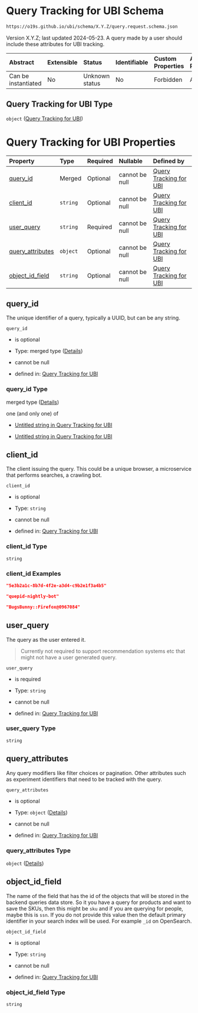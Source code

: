 # Query Tracking for UBI Schema

```txt
https://o19s.github.io/ubi/schema/X.Y.Z/query.request.schema.json
```

Version X.Y.Z; last updated 2024-05-23.  A query made by a user should include these attributes for UBI tracking.

| Abstract            | Extensible | Status         | Identifiable | Custom Properties | Additional Properties | Access Restrictions | Defined In                                                                                    |
| :------------------ | :--------- | :------------- | :----------- | :---------------- | :-------------------- | :------------------ | :-------------------------------------------------------------------------------------------- |
| Can be instantiated | No         | Unknown status | No           | Forbidden         | Allowed               | none                | [query.request.schema.json](../../out/X.Y.Z/query.request.schema.json "open original schema") |

## Query Tracking for UBI Type

`object` ([Query Tracking for UBI](query-1.md))

# Query Tracking for UBI Properties

| Property                               | Type     | Required | Nullable       | Defined by                                                                                                                                                        |
| :------------------------------------- | :------- | :------- | :------------- | :---------------------------------------------------------------------------------------------------------------------------------------------------------------- |
| [query\_id](#query_id)                 | Merged   | Optional | cannot be null | [Query Tracking for UBI](query-1-properties-query_id.md "https://o19s.github.io/ubi/schema/X.Y.Z/query.request.schema.json#/properties/query_id")                 |
| [client\_id](#client_id)               | `string` | Optional | cannot be null | [Query Tracking for UBI](query-1-properties-client_id.md "https://o19s.github.io/ubi/schema/X.Y.Z/query.request.schema.json#/properties/client_id")               |
| [user\_query](#user_query)             | `string` | Required | cannot be null | [Query Tracking for UBI](query-1-properties-user_query.md "https://o19s.github.io/ubi/schema/X.Y.Z/query.request.schema.json#/properties/user_query")             |
| [query\_attributes](#query_attributes) | `object` | Optional | cannot be null | [Query Tracking for UBI](query-1-properties-query_attributes.md "https://o19s.github.io/ubi/schema/X.Y.Z/query.request.schema.json#/properties/query_attributes") |
| [object\_id\_field](#object_id_field)  | `string` | Optional | cannot be null | [Query Tracking for UBI](query-1-properties-object_id_field.md "https://o19s.github.io/ubi/schema/X.Y.Z/query.request.schema.json#/properties/object_id_field")   |

## query\_id

The unique identifier of a query, typically a UUID, but can be any string.

`query_id`

* is optional

* Type: merged type ([Details](query-1-properties-query_id.md))

* cannot be null

* defined in: [Query Tracking for UBI](query-1-properties-query_id.md "https://o19s.github.io/ubi/schema/X.Y.Z/query.request.schema.json#/properties/query_id")

### query\_id Type

merged type ([Details](query-1-properties-query_id.md))

one (and only one) of

* [Untitled string in Query Tracking for UBI](query-1-properties-query_id-oneof-0.md "check type definition")

* [Untitled string in Query Tracking for UBI](query-1-properties-query_id-oneof-1.md "check type definition")

## client\_id

The client issuing the query.  This could be a unique browser, a microservice that performs searches, a crawling bot.

`client_id`

* is optional

* Type: `string`

* cannot be null

* defined in: [Query Tracking for UBI](query-1-properties-client_id.md "https://o19s.github.io/ubi/schema/X.Y.Z/query.request.schema.json#/properties/client_id")

### client\_id Type

`string`

### client\_id Examples

```json
"5e3b2a1c-8b7d-4f2e-a3d4-c9b2e1f3a4b5"
```

```json
"quepid-nightly-bot"
```

```json
"BugsBunny::Firefox@0967084"
```

## user\_query

The query as the user entered it.

> Currently not required to support recommendation systems etc that might not have a user generated query.

`user_query`

* is required

* Type: `string`

* cannot be null

* defined in: [Query Tracking for UBI](query-1-properties-user_query.md "https://o19s.github.io/ubi/schema/X.Y.Z/query.request.schema.json#/properties/user_query")

### user\_query Type

`string`

## query\_attributes

Any query modifiers like filter choices or pagination. Other attributes such as experiment identifiers that need to be tracked with the query.

`query_attributes`

* is optional

* Type: `object` ([Details](query-1-properties-query_attributes.md))

* cannot be null

* defined in: [Query Tracking for UBI](query-1-properties-query_attributes.md "https://o19s.github.io/ubi/schema/X.Y.Z/query.request.schema.json#/properties/query_attributes")

### query\_attributes Type

`object` ([Details](query-1-properties-query_attributes.md))

## object\_id\_field

The name of the field that has the id of the objects that will be stored in the backend queries data store. So it you have a query for products and want to save the SKUs, then this might be `sku` and if you are querying for people, maybe this is `ssn`.  If you do not provide this value then the default primary identifier in your search index will be used.  For example `_id` on OpenSearch.

`object_id_field`

* is optional

* Type: `string`

* cannot be null

* defined in: [Query Tracking for UBI](query-1-properties-object_id_field.md "https://o19s.github.io/ubi/schema/X.Y.Z/query.request.schema.json#/properties/object_id_field")

### object\_id\_field Type

`string`
